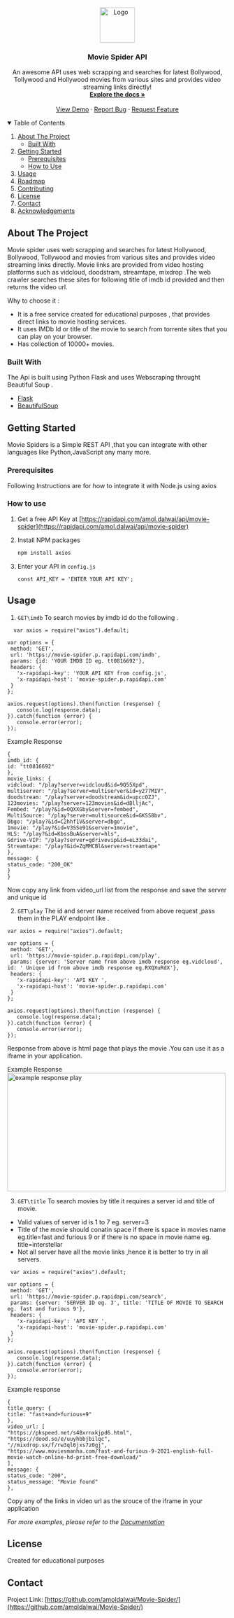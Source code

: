 
<!-- [![Contributors][contributors-shield]][contributors-url]
[![Forks][forks-shield]][forks-url]
[![Stargazers][stars-shield]][stars-url]
[![Issues][issues-shield]][issues-url]
[![MIT License][license-shield]][license-url]
[![LinkedIn][linkedin-shield]][linkedin-url] -->



<!-- PROJECT LOGO -->
<br />
<p align="center">
  <a href="https://github.com/amoldalwai/Movie-Spider/">
    <img src="https://github.com/amoldalwai/Movie-Spider/blob/main/WatchAnyMovieLogo.png" alt="Logo" width="80" height="80">
  </a>

  <h3 align="center">Movie Spider API</h3>

  <p align="center">
    An awesome API uses web scrapping and searches for latest Bollywood, Tollywood and Hollywood movies from various sites and provides video streaming links directly!
    <br />
    <a href="https://rapidapi.com/amol.dalwai/api/movie-spider"><strong>Explore the docs »</strong></a>
    <br />
    <br />
    <a href="https://rapidapi.com/amol.dalwai/api/movie-spider">View Demo</a>
    ·
    <a href="https://github.com/amoldalwai/Movie-Spider/issues">Report Bug</a>
    ·
    <a href="https://github.com/amoldalwai/Movie-Spider/issues">Request Feature</a>
  </p>
</p>



<!-- TABLE OF CONTENTS -->
<details open="open">
  <summary>Table of Contents</summary>
  <ol>
    <li>
      <a href="#about-the-project">About The Project</a>
      <ul>
        <li><a href="#built-with">Built With</a></li>
      </ul>
    </li>
    <li>
      <a href="#getting-started">Getting Started</a>
      <ul>
        <li><a href="#prerequisites">Prerequisites</a></li>
        <li><a href="#how-to-use">How to Use</a></li>
      </ul>
    </li>
    <li><a href="#usage">Usage</a></li>
    <li><a href="#roadmap">Roadmap</a></li>
    <li><a href="#contributing">Contributing</a></li>
    <li><a href="#license">License</a></li>
    <li><a href="#contact">Contact</a></li>
    <li><a href="#acknowledgements">Acknowledgements</a></li>
  </ol>
</details>



<!-- ABOUT THE PROJECT -->
## About The Project


Movie spider uses web scrapping and searches for latest Hollywood, Bollywood, Tollywood and  movies from various sites and provides video streaming links directly.
Movie links are provided from video hosting platforms such as vidcloud, doodstram, streamtape, mixdrop .The web crawler searches these sites for following title of imdb id provided and then returns the video url.

Why to choose it :
* It is a free service created for educational purposes , that provides direct links to movie hosting services.
* It uses IMDb Id or title of the movie to search from torrente sites that you can play on your browser.
* Has collection of 10000+ movies.


### Built With

The Api is built using Python Flask and uses Webscraping throught Beautiful Soup .
* [Flask](https://flask.palletsprojects.com/en/2.0.x/)
* [BeautifulSoup](https://www.crummy.com/software/BeautifulSoup/bs4/doc/)


<!-- GETTING STARTED -->
## Getting Started

Movie Spiders is a Simple REST API ,that you can integrate with other languages like Python,JavaScript any many more.

### Prerequisites

Following Instructions are for how to integrate it with  Node.js using axios

### How to use

1. Get a free API Key at [https://rapidapi.com/amol.dalwai/api/movie-spider](https://rapidapi.com/amol.dalwai/api/movie-spider)

3. Install NPM packages
   ```sh
   npm install axios
   ```
4. Enter your API in `config.js`
   ```JS
   const API_KEY = 'ENTER YOUR API KEY';
   ```


<!-- USAGE EXAMPLES -->
## Usage
1. `GET\imdb`
To search movies by imdb id do the following .
 ```JS
   var axios = require("axios").default;

var options = {
  method: 'GET',
  url: 'https://movie-spider.p.rapidapi.com/imdb',
  params: {id: 'YOUR IMDB ID eg. tt0816692'},
  headers: {
    'x-rapidapi-key': 'YOUR API KEY from config.js',
    'x-rapidapi-host': 'movie-spider.p.rapidapi.com'
  }
};

axios.request(options).then(function (response) {
	console.log(response.data);
}).catch(function (error) {
	console.error(error);
});
 ```
 Example Response
 ```
 {
imdb_id: {
id: "tt0816692"
},
movie_links: {
vidcloud: "/play?server=vidcloud&id=9Q55Xpd",
multiserver: "/play?server=multiserver&id=y277MIV",
doodstream: "/play?server=doodstream&id=upccOZJ",
123movies: "/play?server=123movies&id=dBlljAc",
Fembed: "/play?&id=OQXXGby&server=fembed",
MultiSource: "/play?server=multisource&id=GKSS8bv",
Dbgo: "/play?&id=C2hhf1V&server=dbgo",
1movie: "/play?&id=V3SSe91&server=1movie",
HLS: "/play?&id=KbssBuA&server=hls",
Gdrive-VIP: "/play?server=gdrivevip&id=eL33dai",
Streamtape: "/play?&id=ZqMMCBl&server=streamtape"
},
message: {
status_code: "200_OK"
}
}
 ```
 Now copy any  link from video_url list from the response and save the server and unique id 

 
 2. `GET\play`
The id and server name received from above request ,pass them in the PLAY endpoint like  .
 ```JS
 var axios = require("axios").default;

var options = {
  method: 'GET',
  url: 'https://movie-spider.p.rapidapi.com/play',
  params: {server: 'Server name from above imdb response eg.vidcloud', id: ' Unique id from above imdb response eg.RXQXuRdX'},
  headers: {
    'x-rapidapi-key': 'API KEY ',
    'x-rapidapi-host': 'movie-spider.p.rapidapi.com'
  }
};

axios.request(options).then(function (response) {
	console.log(response.data);
}).catch(function (error) {
	console.error(error);
});
  ```
  
  Response from above is html page that plays the movie .You can use it as a iframe in your application.
 
  Example Response <br/>
  <img src="https://github.com/amoldalwai/Movie-Spider/blob/main/play_example_response.PNG" align="center" alt="example response play" width="500" height="270">
  
  
3. `GET\title`
To search movies by title it requires a server id and title of movie. 
* Valid values of server id is 1 to 7 eg. server=3
* Title of the movie should conatin space if there is space in movies name eg.title=fast and furious 9 or if there is no space in movie name eg. title=interstellar
* Not all server have all the movie links ,hence it is better to try in all servers.
 ```JS
  var axios = require("axios").default;

var options = {
  method: 'GET',
  url: 'https://movie-spider.p.rapidapi.com/search',
  params: {server: 'SERVER ID eg. 3', title: 'TITLE OF MOVIE TO SEARCH eg. fast and furious 9'},
  headers: {
    'x-rapidapi-key': 'API KEY ',
    'x-rapidapi-host': 'movie-spider.p.rapidapi.com'
  }
};

axios.request(options).then(function (response) {
	console.log(response.data);
}).catch(function (error) {
	console.error(error);
});
```
Example response 
```
{
title_query: {
title: "fast+and+furious+9"
},
video_url: [
"https://pkspeed.net/s48xrnxkjpd6.html",
"https://dood.so/e/uuyhbbjbilqc",
"//mixdrop.sx/f/rw3ql6jxs7z0gj",
"https://www.moviesmanha.com/fast-and-furious-9-2021-english-full-movie-watch-online-hd-print-free-download/"
],
message: {
status_code: "200",
status_message: "Movie found"
},
```

Copy any of the links in video url as the srouce of the iframe in your application 



_For more examples, please refer to the [Documentation](https://rapidapi.com/amol.dalwai/api/movie-spider)_


<!-- LICENSE -->
## License

Created for educational purposes



<!-- CONTACT -->
## Contact

Project Link: [https://github.com/amoldalwai/Movie-Spider/](https://github.com/amoldalwai/Movie-Spider/)






